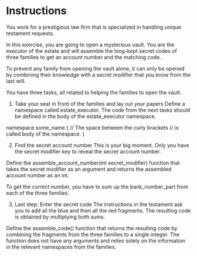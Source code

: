 # Instructions
You work for a prestigious law firm that is specialized in handling unique testament requests.

In this exercise, you are going to open a mysterious vault. You are the executor of the estate and will assemble the long-kept secret codes of three families to get an account number and the matching code.

To prevent any family from opening the vault alone, it can only be opened by combining their knowledge with a secret modifier that you know from the last will.

You have three tasks, all related to helping the families to open the vault.

1. Take your seat in front of the families and lay out your papers
Define a namespace called estate_executor. The code from the next tasks should be defined in the body of the estate_executor namespace.

namespace some_name {
    // The space between the curly brackets
    // is called body of the  namespace.
}

2. Find the secret account number
This is your big moment. Only you have the secret modifier key to reveal the secret account number.

Define the assemble_account_number(int secret_modifier) function that takes the secret modifier as an argument and returns the assembled account number as an int.

To get the correct number, you have to sum up the bank_number_part from each of the three families.

3. Last step: Enter the secret code
The instructions in the testament ask you to add all the blue and then all the red fragments. The resulting code is obtained by multiplying both sums.

Define the assemble_code() function that returns the resulting code by combining the fragments from the three families to a single integer. The function does not have any arguments and relies solely on the information in the relevant namespaces from the families.